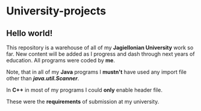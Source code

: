 # University-projects

## Hello world!

This repository is a warehouse of all of my **Jagiellonian University** work so far. New content will be added as I progress and dash through next years of education. All programs were coded by **me**.

Note, that in all of my **Java** programs I **mustn't** have used any import file other than **_java.util.Scanner_**.

In **C++** in most of my programs I could **only** enable **_<iostream>_** header file.
  
These were the **requirements** of submission at my university.
